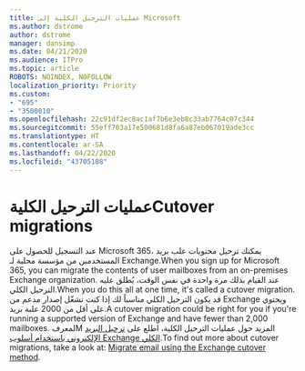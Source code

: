 ```yaml
---
title: عمليات الترحيل الكلية إلى Microsoft
ms.author: dstrome
author: dstrome
manager: dansimp
ms.date: 04/21/2020
ms.audience: ITPro
ms.topic: article
ROBOTS: NOINDEX, NOFOLLOW
localization_priority: Priority
ms.custom:
- "695"
- "3500010"
ms.openlocfilehash: 22c91df2ec8ac1af7b6e3eb8c33ab7764c07c344
ms.sourcegitcommit: 55eff703a17e500681d8fa6a87eb067019ade3cc
ms.translationtype: HT
ms.contentlocale: ar-SA
ms.lasthandoff: 04/22/2020
ms.locfileid: "43705108"
---
```

# <a name="cutover-migrations"></a><span data-ttu-id="2572b-102">عمليات الترحيل الكلية</span><span class="sxs-lookup"><span data-stu-id="2572b-102">Cutover migrations</span></span>

<span data-ttu-id="2572b-103">عند التسجيل للحصول على Microsoft 365، يمكنك ترحيل محتويات علب بريد المستخدمين من مؤسسة محلية لـ Exchange.</span><span class="sxs-lookup"><span data-stu-id="2572b-103">When you sign up for Microsoft 365, you can migrate the contents of user mailboxes from an on-premises Exchange organization.</span></span> <span data-ttu-id="2572b-104">عند القيام بذلك مرة واحدة في نفس الوقت، يُطلق عليه الترحيل الكلي.</span><span class="sxs-lookup"><span data-stu-id="2572b-104">When you do this all at one time, it's called a cutover migration.</span></span> <span data-ttu-id="2572b-105">قد يكون الترحيل الكلي مناسباً لك إذا كنت تشغّل إصدار مدعم من Exchange ويحتوي على أقل من 2000 علبة بريد.</span><span class="sxs-lookup"><span data-stu-id="2572b-105">A cutover migration could be right for you if you're running a supported version of Exchange and have fewer than 2,000 mailboxes.</span></span> <span data-ttu-id="2572b-106">لمعرفM المزيد حول عمليات الترحيل الكلية، اطلع على [ترحيل البريد الإلكتروني باستخدام أسلوب Exchange الكلي](https://docs.microsoft.com/Exchange/mailbox-migration/cutover-migration-to-office-365).</span><span class="sxs-lookup"><span data-stu-id="2572b-106">To find out more about cutover migrations, take a look at: [Migrate email using the Exchange cutover method](https://docs.microsoft.com/Exchange/mailbox-migration/cutover-migration-to-office-365).</span></span>
  